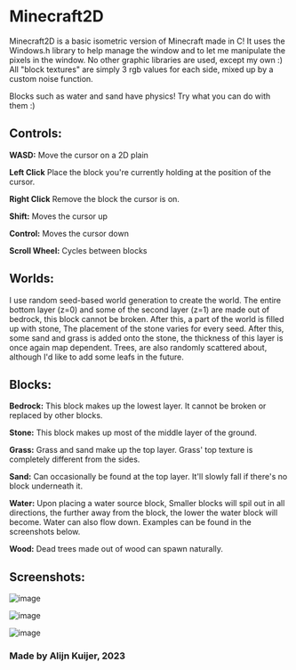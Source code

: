 # Minecraft2D

Minecraft2D is a basic isometric version of Minecraft made in C!
It uses the Windows.h library to help manage the window and to let me manipulate the pixels in the window.
No other graphic libraries are used, except my own :)
All "block textures" are simply 3 rgb values for each side, mixed up by a custom noise function.

Blocks such as water and sand have physics! Try what you can do with them :)

## Controls:

**WASD:** Move the cursor on a 2D plain

**Left Click** Place the block you're currently holding at the position of the cursor.

**Right Click** Remove the block the cursor is on.

**Shift:** Moves the cursor up

**Control:** Moves the cursor down

**Scroll Wheel:** Cycles between blocks

## Worlds:

I use random seed-based world generation to create the world. The entire bottom layer (z=0) and some of the second layer (z=1) are made out of bedrock, this block cannot be broken. 
After this, a part of the world is filled up with stone, The placement of the stone varies for every seed. After this, some sand and grass is added onto the stone, the thickness of this layer is once again map dependent.
Trees, are also randomly scattered about, although I'd like to add some leafs in the future.

## Blocks:

**Bedrock:** This block makes up the lowest layer. It cannot be broken or replaced by other blocks.

**Stone:** This block makes up most of the middle layer of the ground.

**Grass:** Grass and sand make up the top layer. Grass' top texture is completely different from the sides.

**Sand:** Can occasionally be found at the top layer. It'll slowly fall if there's no block underneath it.

**Water:** Upon placing a water source block, Smaller blocks will spil out in all directions, the further away from the block, the lower the water block will become. Water can also flow down. Examples can be found in the screenshots below.

**Wood:** Dead trees made out of wood can spawn naturally. 

## Screenshots:

![image](https://github.com/Aliijjn/Minecraft2D/assets/114729493/f94c1d19-84da-4956-be02-9a37bc0c0cf3)

![image](https://github.com/Aliijjn/Minecraft2D/assets/114729493/59f849f5-6aa3-40f3-9143-cf2660c8ad33)

![image](https://github.com/Aliijjn/Minecraft2D/assets/114729493/539a5abf-9e83-4ebf-a079-f4fbdab41109)

###  Made by Alijn Kuijer, 2023

